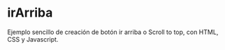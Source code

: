 # irArriba
Ejemplo sencillo de creación de botón ir arriba o Scroll to top, con HTML, CSS y Javascript.
